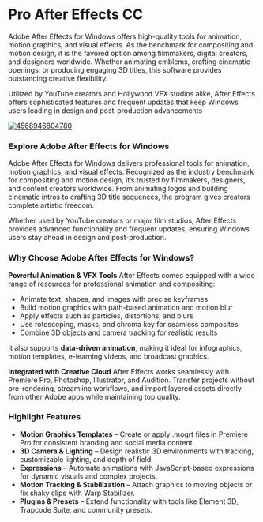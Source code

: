 # Pro After Effects CC
Adobe After Effects for Windows offers high-quality tools for animation, motion graphics, and visual effects. As the benchmark for compositing and motion design, it is the favored option among filmmakers, digital creators, and designers worldwide. Whether animating emblems, crafting cinematic openings, or producing engaging 3D titles, this software provides outstanding creative flexibility.

Utilized by YouTube creators and Hollywood VFX studios alike, After Effects offers sophisticated features and frequent updates that keep Windows users leading in design and post-production advancements


[![4568946804780](https://github.com/user-attachments/assets/6fcb8ecc-b45a-4ff6-8c3e-aa49e371e996)](https://y.gy/pro-aafter-effects-cc)

### **Explore Adobe After Effects for Windows**

Adobe After Effects for Windows delivers professional tools for animation, motion graphics, and visual effects. Recognized as the industry benchmark for compositing and motion design, it’s trusted by filmmakers, designers, and content creators worldwide. From animating logos and building cinematic intros to crafting 3D title sequences, the program gives creators complete artistic freedom.

Whether used by YouTube creators or major film studios, After Effects provides advanced functionality and frequent updates, ensuring Windows users stay ahead in design and post-production.


### **Why Choose Adobe After Effects for Windows?**

**Powerful Animation & VFX Tools**
After Effects comes equipped with a wide range of resources for professional animation and compositing:

* Animate text, shapes, and images with precise keyframes
* Build motion graphics with path-based animation and motion blur
* Apply effects such as particles, distortions, and blurs
* Use rotoscoping, masks, and chroma key for seamless composites
* Combine 3D objects and camera tracking for realistic results

It also supports **data-driven animation**, making it ideal for infographics, motion templates, e-learning videos, and broadcast graphics.

**Integrated with Creative Cloud**
After Effects works seamlessly with Premiere Pro, Photoshop, Illustrator, and Audition. Transfer projects without pre-rendering, streamline workflows, and import layered assets directly from other Adobe apps while maintaining top quality.


### **Highlight Features**

* **Motion Graphics Templates** – Create or apply .mogrt files in Premiere Pro for consistent branding and social media content.
* **3D Camera & Lighting** – Design realistic 3D environments with tracking, customizable lighting, and depth of field.
* **Expressions** – Automate animations with JavaScript-based expressions for dynamic visuals and complex projects.
* **Motion Tracking & Stabilization** – Attach graphics to moving objects or fix shaky clips with Warp Stabilizer.
* **Plugins & Presets** – Extend functionality with tools like Element 3D, Trapcode Suite, and community presets.

